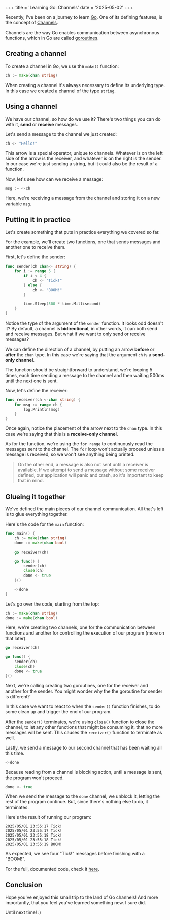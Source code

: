 +++
title = 'Learning Go: Channels'
date = '2025-05-02'
+++

Recently, I've been on a journey to learn <a href="https://go.dev" target="_blank">Go</a>. One of its defining features, is the concept of <a href="https://go.dev/doc/effective_go#channels" target="_blank">Channels</a>.

Channels are the way Go enables communication between asynchronous functions, which in Go are called <a href="https://go.dev/doc/effective_go#goroutines" target="_blank">goroutines</a>.

<!--more-->

## Creating a channel

To create a channel in Go, we use the `make()` function:

```Go
ch := make(chan string)
```

When creating a channel it's always necessary to define its underlying type. In this case we created a channel of the type `string`.

## Using a channel

We have our channel, so how do we use it? There's two things you can do with it, **send** or **receive** messages.

Let's send a message to the channel we just created:

```Go
ch <- "Hello!"
```

This arrow is a special operator, unique to channels. Whatever is on the left side of the arrow is the receiver, and whatever is on the right is the sender. In our case we're just sending a string, but it could also be the result of a function.

Now, let's see how can we receive a message:

```Go
msg := <-ch
```

Here, we're receiving a message from the channel and storing it on a new variable `msg`.

## Putting it in practice

Let's create something that puts in practice everything we covered so far.

For the example, we'll create two functions, one that sends messages and another one to receive them.

First, let's define the sender:

```Go {linenos=inline}
func sender(ch chan<- string) {
	for i := range 5 {
		if i < 4 {
			ch <- "Tick!"
		} else {
			ch <- "BOOM!"
		}

		time.Sleep(500 * time.Millisecond)
	}
}
```

Notice the type of the argument of the `sender` function. It looks odd doesn't it? By default, a channel is **bidirectional**, in other words, it can both send and receive messages. But what if we want to only send or receive messages?

We can define the direction of a channel, by putting an arrow **before** or **after** the `chan` type. In this case we're saying that the argument `ch` is a **send-only channel**.

The function should be straightforward to understand, we're looping 5 times, each time sending a message to the channel and then waiting 500ms until the next one is sent.

Now, let's define the receiver:

```Go {linenos=inline}
func receiver(ch <-chan string) {
	for msg := range ch {
		log.Println(msg)
	}
}
```

Once again, notice the placement of the arrow next to the `chan` type. In this case we're saying that this is a **receive-only channel**.

As for the function, we're using the `for range` to continuously read the messages sent to the channel. The `for` loop won't actually proceed unless a message is received, so we won't see anything being printed.

> On the other end, a message is also not sent until a receiver is available. If we attempt to send a message without some receiver defined, our application will panic and crash, so it's important to keep that in mind.

## Glueing it together

We've defined the main pieces of our channel communication. All that's left is to glue everything together.

Here's the code for the `main` function:

```Go {linenos=inline}
func main() {
	ch := make(chan string)
	done := make(chan bool)

	go receiver(ch)

	go func() {
		sender(ch)
		close(ch)
		done <- true
	}()

	<-done
}
```

Let's go over the code, starting from the top:

```Go {linenos=inline}
ch := make(chan string)
done := make(chan bool)
```

Here, we're creating two channels, one for the communication between functions and another for controlling the execution of our program (more on that later).

```Go {linenos=inline}
go receiver(ch)

go func() {
    sender(ch)
    close(ch)
    done <- true
}()
```

Next, we're calling creating two goroutines, one for the receiver and another for the sender. You might wonder why the the goroutine for sender is different?

In this case we want to react to when the `sender()` function finishes, to do some clean up and trigger the end of our program.

After the `sender()` terminates, we're using `close()` function to close the channel, to let any other functions that might be consuming it, that no more messages will be sent. This causes the `receiver()` function to terminate as well.

Lastly, we send a message to our second channel that has been waiting all this time.

```Go
<-done
```

Because reading from a channel is blocking action, until a message is sent, the program won't proceed.

```Go
done <- true
```

When we send the message to the `done` channel, we unblock it, letting the rest of the program continue. But, since there's nothing else to do, it terminates.

Here's the result of running our program:

```
2025/05/01 23:55:17 Tick!
2025/05/01 23:55:17 Tick!
2025/05/01 23:55:18 Tick!
2025/05/01 23:55:18 Tick!
2025/05/01 23:55:19 BOOM!
```

As expected, we see four "Tick!" messages before finishing with a "BOOM!".

For the full, documented code, check it <a href="https://gist.github.com/nelsonr/040a2d89b32fc7b767dbc443b78f8f28" target="_blank">here</a>.

## Conclusion

Hope you've enjoyed this small trip to the land of Go channels! And more importantly, that you feel you've learned something new. I sure did.

Until next time! :)
